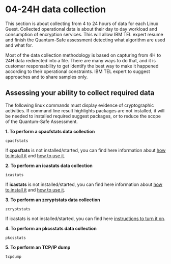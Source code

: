 # 04-24H data collection
This section is about collecting from 4 to 24 hours of data for each Linux Guest. Collected operational data is about their day to day workload and consumption of encryption services. This will allow IBM TEL expert resume and finish the Quantum-Safe assessment detecting what algorithm are used and what for.

Most of the data collection methodology is based on capturing from 4H to 24H data redirected into a file. There are many ways to do that, and it is customer responsability to get identify the best way to make it happened according to their operational constraints. IBM TEL expert to suggest approaches and to share samples only.

## Assessing your ability to collect required data

The following linux commands must display evidence of cryptographic activities. If command line result highlights packages are not installed, it will be needed to installed required suggest packages, or to reduce the scope of the Quantum-Safe Assessment.

**1. To perform a cpacfstats data collection**
```
cpacfstats
```
If **cpasftats** is not installed/started, you can find here information about [how to install it](https://www.ibm.com/docs/en/linux-on-systems?topic=reference-commands-linuxonibm-z) and [how to use it](https://www.ibm.com/docs/en/linux-on-systems?topic=c-cpacfstats-2).


**2. To perform an icastats data collection**
```
icastats
```
If **icastats** is not installed/started, you can find here information about [how to install it](https://www.ibm.com/docs/en/linux-on-systems?topic=libica-installing-from-distribution-packages) and [how to use it](https://www.ibm.com/docs/en/linux-on-systems?topic=tools-icastats).

**3. To perform an zcryptstats data collection**
```
zcryptstats
```
If icastats is not installed/started, you can find here [instructions to turn it on](https://www.ibm.com/docs/en/linux-on-systems?topic=libica-installing-from-distribution-packages).


**4. To perform an pkcsstats data collection**
```
pkcsstats
```

**5. To perform an TCP/IP dump**
```
tcpdump
```
